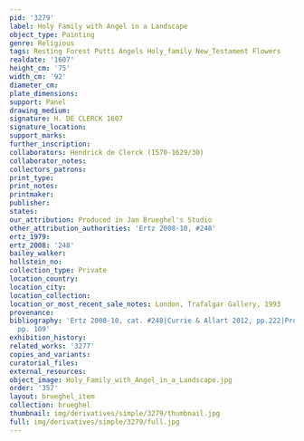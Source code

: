 ```yaml
---
pid: '3279'
label: Holy Family with Angel in a Landscape
object_type: Painting
genre: Religious
tags: Resting Forest Putti Angels Holy_family New_Testament Flowers
realdate: '1607'
height_cm: '75'
width_cm: '92'
diameter_cm: 
plate_dimensions: 
support: Panel
drawing_medium: 
signature: H. DE CLERCK 1607
signature_location: 
support_marks: 
further_inscription: 
collaborators: Hendrick de Clerck (1570-1629/30)
collaborator_notes: 
collectors_patrons: 
print_type: 
print_notes: 
printmaker: 
publisher: 
states: 
our_attribution: Produced in Jan Brueghel's Studio
other_attribution_authorities: 'Ertz 2008-10, #248'
ertz_1979: 
ertz_2008: '248'
bailey_walker: 
hollstein_no: 
collection_type: Private
location_country: 
location_city: 
location_collection: 
location_or_most_recent_sale_notes: London, Trafalgar Gallery, 1993
provenance: 
bibliography: 'Ertz 2008-10, cat. #248|Currie & Allart 2012, pp.222|Prosperettii 2009,
  pp. 109'
exhibition_history: 
related_works: '3277'
copies_and_variants: 
curatorial_files: 
external_resources: 
object_image: Holy_Family_with_Angel_in_a_Landscape.jpg
order: '357'
layout: brueghel_item
collection: brueghel
thumbnail: img/derivatives/simple/3279/thumbnail.jpg
full: img/derivatives/simple/3279/full.jpg
---
```

